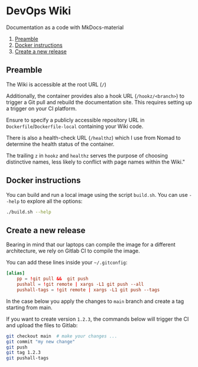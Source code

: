 # DevOps Wiki

Documentation as a code with MkDocs-material

1. [Preamble](#preamble)
1. [Docker instructions](#docker-instructions)
1. [Create a new release](#create-a-new-release)

## Preamble

The Wiki is accessible at the root URL (`/`)

Additionally, the container provides also a hook URL (`/hookz/<branch>`) to trigger a Git pull and rebuild the documentation site. This requires setting up a trigger on your CI platform.

Ensure to specify a publicly accessible repository URL in `Dockerfile`/`Dockerfile-local` containing your Wiki code.

There is also a health-check URL (`/healthz`) which I use from Nomad to determine the health status of the container.

The trailing `z` in `hookz` and `healthz` serves the purpose of choosing distinctive names, less likely to conflict with page names within the Wiki."

## Docker instructions

You can build and run a local image using the script `build.sh`. You can use `--help` to explore all the options:

```bash
./build.sh --help
```

## Create a new release

Bearing in mind that our laptops can compile the image for a different architecture, we rely on Gitlab CI to compile the image.

You can add these lines inside your `~/.gitconfig`:

```conf
[alias]
    pp = !git pull &&  git push
    pushall = !git remote | xargs -L1 git push --all
    pushall-tags = !git remote | xargs -L1 git push --tags
```

In the case below you apply the changes to `main` branch and create a tag starting from main.

If you want to create version `1.2.3`, the commands below will trigger the CI and upload the files to Gitlab:

```bash
git checkout main  # make your changes ...
git commit "my new change"
git push
git tag 1.2.3
git pushall-tags
```
